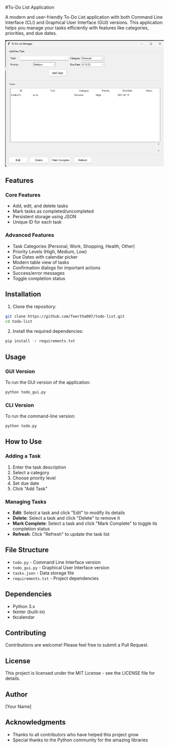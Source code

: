 #To-Do List Application

A modern and user-friendly To-Do List application with both Command Line Interface (CLI) and Graphical User Interface (GUI) versions. This application helps you manage your tasks efficiently with features like categories, priorities, and due dates.

![To-Do List Application](image.png)

## Features

### Core Features
- Add, edit, and delete tasks
- Mark tasks as completed/uncompleted
- Persistent storage using JSON
- Unique ID for each task

### Advanced Features
- Task Categories (Personal, Work, Shopping, Health, Other)
- Priority Levels (High, Medium, Low)
- Due Dates with calendar picker
- Modern table view of tasks
- Confirmation dialogs for important actions
- Success/error messages
- Toggle completion status

## Installation

1. Clone the repository:
```bash
git clone https://github.com/Teertha007/todo-list.git
cd todo-list
```

2. Install the required dependencies:
```bash
pip install -r requirements.txt
```

## Usage

### GUI Version
To run the GUI version of the application:
```bash
python todo_gui.py
```

### CLI Version
To run the command-line version:
```bash
python todo.py
```

## How to Use

### Adding a Task
1. Enter the task description
2. Select a category
3. Choose priority level
4. Set due date
5. Click "Add Task"

### Managing Tasks
- **Edit**: Select a task and click "Edit" to modify its details
- **Delete**: Select a task and click "Delete" to remove it
- **Mark Complete**: Select a task and click "Mark Complete" to toggle its completion status
- **Refresh**: Click "Refresh" to update the task list

## File Structure
- `todo.py` - Command Line Interface version
- `todo_gui.py` - Graphical User Interface version
- `tasks.json` - Data storage file
- `requirements.txt` - Project dependencies

## Dependencies
- Python 3.x
- tkinter (built-in)
- tkcalendar

## Contributing
Contributions are welcome! Please feel free to submit a Pull Request.

## License
This project is licensed under the MIT License - see the LICENSE file for details.

## Author
[Your Name]

## Acknowledgments
- Thanks to all contributors who have helped this project grow
- Special thanks to the Python community for the amazing libraries 